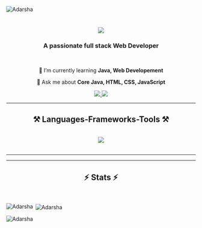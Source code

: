 <p align="left"> <img src="https://komarev.com/ghpvc/?username=AdarshaKumarMaharana&label=Profile%20views&color=0e75b6&style=flat" alt="Adarsha" /> </p>

<h1 align="center">
    <img src="https://readme-typing-svg.herokuapp.com/?font=Lora&color=07F728FF&size=35&center=true&vCenter=true&width=500&height=70&duration=4000&lines=Hi+There!+👋;+I'm+AAdarsha+Kumar!;" />
</h1>

<h3 align="center">A passionate full stack Web Developer</h3>

<br/>

<div align="center">
 
 🌱 I’m currently learning **Java, Web Developement**

💬 Ask me about **Core Java, HTML, CSS, JavaScript**

 </div>
 
<div align="center"> 
  <a href="mailto:eadarsha2003@gmail.com">
    <img src="https://img.shields.io/badge/Gmail-333333?style=for-the-badge&logo=gmail&logoColor=red" />
  </a>
  <a href="https://linkedin.com/in/adarsha-kumar-maharana-256b8b2a0" target="_blank">
    <img src="https://img.shields.io/badge/LinkedIn-0077B5?style=for-the-badge&logo=linkedin&logoColor=white" target="_blank" />
  </a>
  
</div>

 <hr/>
 
<h2 align="center">⚒️ Languages-Frameworks-Tools ⚒️</h2>
<br/>
<div align="center">
    <img src="https://skillicons.dev/icons?i=java,mysql,html,css,javascript" />
    <br>
</div>

<br/>
<hr/>



<hr/>

<h2 align="center">⚡ Stats ⚡</h2>
<br>

<p><img align="left" src="https://github-readme-stats.vercel.app/api/top-langs?username=AdarshaKumarMaharana&show_icons=true&locale=en&layout=compact" alt="Adarsha" /></p>

<p>&nbsp;<img align="center" src="https://github-readme-stats.vercel.app/api?username=AdarshaKumarMaharana&show_icons=true&locale=en" alt="Adarsha" /></p>

<p><img align="center" src="https://github-readme-streak-stats.herokuapp.com/?user=AdarshaKumarMaharana&" alt="Adarsha" /></p>

<br/><br/>
